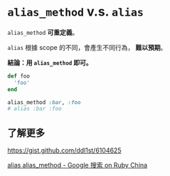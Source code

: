 # `alias_method` v.s. `alias`

`alias_method` __可重定義__。

`alias` 根據 scope 的不同，會產生不同行為， __難以預期__。

__結論：用 `alias_method` 即可。__

```ruby
def foo
  'foo'
end

alias_method :bar, :foo
# alias :bar :foo
```

## 了解更多

https://gist.github.com/ddl1st/6104625

[alias alias_method - Google 搜索 on Ruby China](https://www.google.com.hk/#hl=zh-CN&q=site:ruby-china.org+alias%20alias_method)